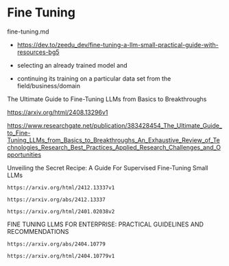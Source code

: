 # Fine Tuning

fine-tuning.md

*   https://dev.to/zeedu_dev/fine-tuning-a-llm-small-practical-guide-with-resources-bg5

*   selecting an already trained model and 

*   continuing its training on a particular data set from the field/business/domain

The Ultimate Guide to Fine-Tuning LLMs from Basics to Breakthroughs

https://arxiv.org/html/2408.13296v1

https://www.researchgate.net/publication/383428454_The_Ultimate_Guide_to_Fine-Tuning_LLMs_from_Basics_to_Breakthroughs_An_Exhaustive_Review_of_Technologies_Research_Best_Practices_Applied_Research_Challenges_and_Opportunities

Unveiling the Secret Recipe: A Guide For Supervised Fine-Tuning Small LLMs

    https://arxiv.org/html/2412.13337v1

    https://arxiv.org/abs/2412.13337

    https://arxiv.org/html/2401.02038v2

FINE TUNING LLMS FOR ENTERPRISE: PRACTICAL GUIDELINES
AND RECOMMENDATIONS

    https://arxiv.org/abs/2404.10779

    https://arxiv.org/html/2404.10779v1
    
